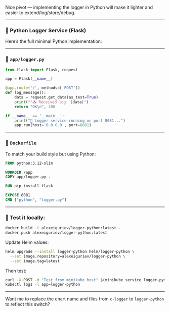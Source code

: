 Nice pivot — implementing the logger in Python will make it lighter and easier to extend/log/store/debug.

---

### 🚀 Python Logger Service (Flask)

Here’s the full minimal Python implementation:

---

### 📄 `app/logger.py`

```python
from flask import Flask, request

app = Flask(__name__)

@app.route('/', methods=['POST'])
def log_message():
    data = request.get_data(as_text=True)
    print(f"📥 Received log: {data}")
    return "OK\n", 200

if __name__ == '__main__':
    print("📡 Logger service running on port 8081...")
    app.run(host='0.0.0.0', port=8081)
```

---

### 📄 `Dockerfile`

To match your build style but using Python:

```dockerfile
FROM python:3.12-slim

WORKDIR /app
COPY app/logger.py .

RUN pip install flask

EXPOSE 8081
CMD ["python", "logger.py"]
```

---

### 🧪 Test it locally:

```bash
docker build -t alexeiguriev/logger-python:latest .
docker push alexeiguriev/logger-python:latest
```

Update Helm values:

```bash
helm upgrade --install logger-python helm/logger-python \
  --set image.repository=alexeiguriev/logger-python \
  --set image.tag=latest
```

Then test:

```bash
curl -X POST -d "Test from minikube host" $(minikube service logger-python --url)
kubectl logs -l app=logger-python
```

---

Want me to replace the chart name and files from `c-logger` to `logger-python` to reflect this switch?